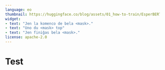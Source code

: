```yaml
---
language: eo
thumbnail: https://huggingface.co/blog/assets/01_how-to-train/EsperBERTo-thumbnail-v2.png
widget:
- text: "Jen la komenco de bela <mask>."
- text: "Uno du <mask> top"
- text: "Jen finiĝas bela <mask>."
license: apache-2.0
---
```


# Test